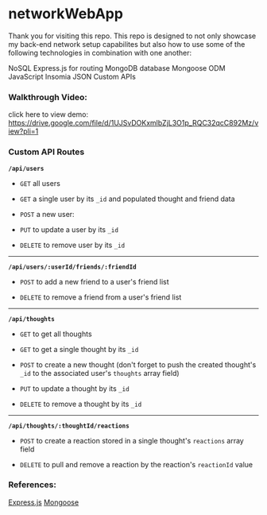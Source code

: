 # networkWebApp

Thank you for visiting this repo. This repo is designed to not only showcase my back-end network setup capabilites but also how to use some of the following technologies in combination with one another:

NoSQL
Express.js for routing
MongoDB database
Mongoose ODM
JavaScript 
Insomia
JSON
Custom APIs

### Walkthrough Video: 

click here to view demo: https://drive.google.com/file/d/1UJSvDOKxmlbZjL3O1p_RQC32qcC892Mz/view?pli=1 

### Custom API Routes

**`/api/users`**

* `GET` all users

* `GET` a single user by its `_id` and populated thought and friend data

* `POST` a new user:

* `PUT` to update a user by its `_id`

* `DELETE` to remove user by its `_id`

---

**`/api/users/:userId/friends/:friendId`**

* `POST` to add a new friend to a user's friend list

* `DELETE` to remove a friend from a user's friend list

---

**`/api/thoughts`**

* `GET` to get all thoughts

* `GET` to get a single thought by its `_id`

* `POST` to create a new thought (don't forget to push the created thought's `_id` to the associated user's `thoughts` array field)

* `PUT` to update a thought by its `_id`

* `DELETE` to remove a thought by its `_id`

---

**`/api/thoughts/:thoughtId/reactions`**

* `POST` to create a reaction stored in a single thought's `reactions` array field

* `DELETE` to pull and remove a reaction by the reaction's `reactionId` value



### References:

[Express.js](https://www.npmjs.com/package/express) 
[Mongoose](https://www.npmjs.com/package/mongoose)
